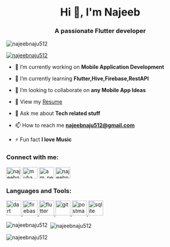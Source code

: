 <h1 align="center">Hi 👋, I'm Najeeb </h1>
<h3 align="center">A passionate Flutter developer</h3>

<p align="left"> <img src="https://komarev.com/ghpvc/?username=najeebnaju512&label=Profile%20views&color=0e75b6&style=flat" alt="najeebnaju512" /> </p>

<p align="left"> <a href="https://twitter.com/najeebnaju512" target="blank"><img src="https://img.shields.io/twitter/follow/najeebnaju512?logo=twitter&style=for-the-badge" alt="najeebnaju512" /></a> </p>

- 🔭 I’m currently working on **Mobile Application Development**

- 🌱 I’m currently learning **Flutter,Hive,Firebase,RestAPI**

- 👯 I’m looking to collaborate on **any Mobile App Ideas**

- 📄 View my [Resume](https://drive.google.com/file/d/1oG1tXrj1Mct4_RQxjhygn3KDtUwlSjE2/view)

- 💬 Ask me about **Tech related stuff**

- 📫 How to reach me **najeebnaju512@gmail.com**

- ⚡ Fun fact **I love Music**

<h3 align="left">Connect with me:</h3>
<p align="left">
<a href="https://twitter.com/najeebnaju512" target="blank"><img align="center" src="https://raw.githubusercontent.com/rahuldkjain/github-profile-readme-generator/master/src/images/icons/Social/twitter.svg" alt="najeebnaju512" height="30" width="40" /></a>
<a href="https://linkedin.com/in/muhammednajeebay" target="blank"><img align="center" src="https://raw.githubusercontent.com/rahuldkjain/github-profile-readme-generator/master/src/images/icons/Social/linked-in-alt.svg" alt="muhammednajeebay" height="30" width="40" /></a>
<a href="https://instagram.com/am_neji" target="blank"><img align="center" src="https://raw.githubusercontent.com/rahuldkjain/github-profile-readme-generator/master/src/images/icons/Social/instagram.svg" alt="am_neji" height="30" width="40" /></a>
<a href="https://www.leetcode.com/najeebnaju512" target="blank"><img align="center" src="https://raw.githubusercontent.com/rahuldkjain/github-profile-readme-generator/master/src/images/icons/Social/leet-code.svg" alt="najeebnaju512" height="30" width="40" /></a>
</p>

<h3 align="left">Languages and Tools:</h3>
<p align="left"> <a href="https://dart.dev" target="_blank" rel="noreferrer"> <img src="https://www.vectorlogo.zone/logos/dartlang/dartlang-icon.svg" alt="dart" width="40" height="40"/> </a> <a href="https://firebase.google.com/" target="_blank" rel="noreferrer"> <img src="https://www.vectorlogo.zone/logos/firebase/firebase-icon.svg" alt="firebase" width="40" height="40"/> </a> <a href="https://flutter.dev" target="_blank" rel="noreferrer"> <img src="https://www.vectorlogo.zone/logos/flutterio/flutterio-icon.svg" alt="flutter" width="40" height="40"/> </a> <a href="https://git-scm.com/" target="_blank" rel="noreferrer"> <img src="https://www.vectorlogo.zone/logos/git-scm/git-scm-icon.svg" alt="git" width="40" height="40"/> </a> <a href="https://postman.com" target="_blank" rel="noreferrer"> <img src="https://www.vectorlogo.zone/logos/getpostman/getpostman-icon.svg" alt="postman" width="40" height="40"/> </a> <a href="https://www.sqlite.org/" target="_blank" rel="noreferrer"> <img src="https://www.vectorlogo.zone/logos/sqlite/sqlite-icon.svg" alt="sqlite" width="40" height="40"/> </a> </p>

<p><img align="left" src="https://github-readme-stats.vercel.app/api/top-langs?username=najeebnaju512&show_icons=true&locale=en&layout=compact" alt="najeebnaju512" /></p>

<p>&nbsp;<img align="center" src="https://github-readme-stats.vercel.app/api?username=najeebnaju512&show_icons=true&locale=en" alt="najeebnaju512" /></p>

<p><img align="center" src="https://github-readme-streak-stats.herokuapp.com/?user=najeebnaju512&" alt="najeebnaju512" /></p>
